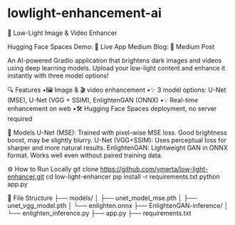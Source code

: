 # lowlight-enhancement-ai
🌙 Low-Light Image & Video Enhancer

Hugging Face Spaces Demo: 🔗 Live App
Medium Blog: 📝 Medium Post

An AI-powered Gradio application that brightens dark images and videos using deep learning models. Upload your low-light content and enhance it instantly with three model options!

🔍 Features
	•🖼️ Image & 🎬 video enhancement
	•✨ 3 model options: U-Net (MSE), U-Net (VGG + SSIM), EnlightenGAN (ONNX)
	•💡 Real-time enhancement on web
	•🛠️ Hugging Face Spaces deployment, no server required
 

🧠 Models
 U-Net (MSE): Trained with pixel-wise MSE loss. Good brightness boost, may be slightly blurry.
 U-Net (VGG+SSIM): Uses perceptual loss for sharper and more natural results.
 EnlightenGAN: Lightweight GAN in ONNX format. Works well even without paired training data.
 

⚙️ How to Run Locally
git clone https://github.com/ymerta/low-light-enhancer.git
cd low-light-enhancer
pip install -r requirements.txt
python app.py


📁 File Structure
├── models/
│   ├── unet_model_mse.pth
│   ├── unet_vgg_model.pth
│   └── enlighten.onnx
├── EnlightenGAN-inference/
│   └── enlighten_inference.py
├── app.py
├── requirements.txt
